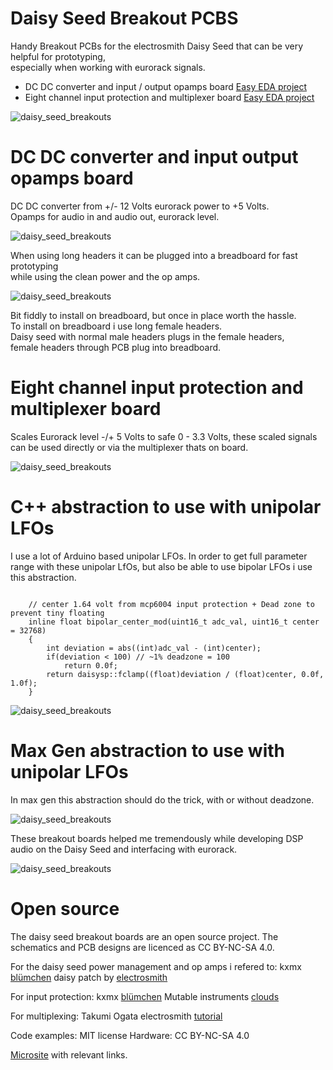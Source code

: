 # **Daisy Seed Breakout PCBS**

Handy Breakout PCBs for the electrosmith Daisy Seed that can be very helpful for prototyping,\
especially when working with eurorack signals.

- DC DC converter and input / output opamps board
  [Easy EDA project](https://oshwlab.com/scape_rob/seed_power_opamps)
- Eight channel input protection and multiplexer board 
  [Easy EDA project](https://oshwlab.com/scape_rob/kxmx_bluemchen_copy)
 
 
 ![daisy_seed_breakouts](https://www.robertheel.com/++/wp-content/uploads/2025/09/seed_dcdc_and_muxes.jpg) 
 
  
 # DC DC converter and input output opamps board
DC DC converter from +/- 12 Volts eurorack power to +5 Volts.\
Opamps for audio in and audio out, eurorack level.

 ![daisy_seed_breakouts](https://www.robertheel.com/++/wp-content/uploads/2025/08/seed_dcdc_01.jpg) 

When using long headers it can be plugged into a breadboard for fast prototyping\
while using the clean power and the op amps.

 ![daisy_seed_breakouts](https://www.robertheel.com/++/wp-content/uploads/2025/09/seed_breadboard_01.jpg) 

Bit fiddly to install on breadboard, but once in place worth the hassle.\
To install on breadboard i use long female headers.\
Daisy seed with normal male headers plugs in the female headers,\
female headers through PCB plug into breadboard. 


 
 # Eight channel input protection and multiplexer board 
Scales Eurorack level -/+ 5 Volts to safe 0 - 3.3 Volts, these scaled signals can be used directly
or via the multiplexer thats on board. 


 ![daisy_seed_breakouts](https://www.robertheel.com/++/wp-content/uploads/2025/08/seed_mcp6004_mux_screen_01.jpg) 

 
# C++ abstraction to use with unipolar LFOs

I use a lot of Arduino based unipolar LFOs. In order to get full parameter range with
these unipolar LfOs, but also be able to use bipolar LFOs i use this abstraction.

```

    // center 1.64 volt from mcp6004 input protection + Dead zone to prevent tiny floating
    inline float bipolar_center_mod(uint16_t adc_val, uint16_t center = 32768)
    {
        int deviation = abs((int)adc_val - (int)center);
        if(deviation < 100) // ~1% deadzone = 100
            return 0.0f;
        return daisysp::fclamp((float)deviation / (float)center, 0.0f, 1.0f);
    }
```

 ![daisy_seed_breakouts](https://www.robertheel.com/++/wp-content/uploads/2025/08/seed_muxes_002.jpg) 


# Max Gen abstraction to use with unipolar LFOs

In max gen this abstraction should do the trick, with or without deadzone.

 ![daisy_seed_breakouts](https://www.robertheel.com/++/wp-content/uploads/2025/08/max_gen_unipolar.png) 
 

These breakout boards helped me tremendously while developing DSP audio on the Daisy Seed and interfacing with eurorack. 

 ![daisy_seed_breakouts](https://www.robertheel.com/++/wp-content/uploads/2025/08/seed_dcdc-and-mux.jpg) 


# Open source

The daisy seed breakout boards are an open source project. The schematics and PCB designs are licenced as CC BY-NC-SA 4.0.

For the daisy seed power management and op amps i refered to:
kxmx [blümchen](https://kxmx-bluemchen.recursinging.com/)
daisy patch by [electrosmith](https://daisy.nyc3.cdn.digitaloceanspaces.com/products/patch/ES_Daisy_Patch_Rev8.pdf)

For input protection:
kxmx [blümchen](https://kxmx-bluemchen.recursinging.com/)
Mutable instruments [clouds](https://pichenettes.github.io/mutable-instruments-documentation/modules/clouds/downloads/clouds_v30.pdf) 

For multiplexing:
Takumi Ogata electrosmith [tutorial](https://forum.electro-smith.com/t/cd4051-multiplexer-tutorial-is-here/3481)

Code examples: MIT license
Hardware: CC BY-NC-SA 4.0

[Microsite](https://www.robertheel.com/++/daisy-seed-breakout-boards/) with relevant links.
